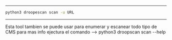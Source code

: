 
--------------------------------- 
```bash
python3 droopescan scan -u URL
``` 
-----------------------------------------------------------------------------------------------------------------------------------------------------------------------------------------------------------  
Esta tool tambien se puede usar para enumerar y escanear todo tipo de CMS para mas info ejectura el comando --> python3 droopscan scan --help
